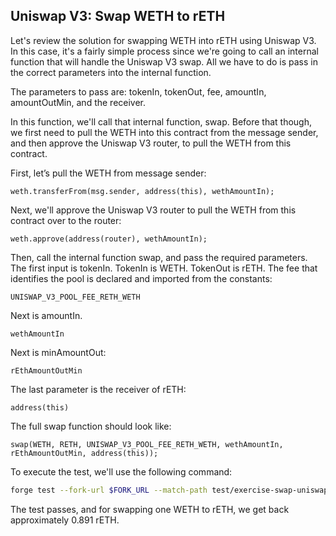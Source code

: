 ## Uniswap V3: Swap WETH to rETH

Let's review the solution for swapping WETH into rETH using Uniswap V3. In this case, it's a fairly simple process since we're going to call an internal function that will handle the Uniswap V3 swap. All we have to do is pass in the correct parameters into the internal function.

The parameters to pass are: tokenIn, tokenOut, fee, amountIn, amountOutMin, and the receiver.

In this function, we'll call that internal function, swap. Before that though, we first need to pull the WETH into this contract from the message sender, and then approve the Uniswap V3 router, to pull the WETH from this contract.

First, let’s pull the WETH from message sender:

```solidity
weth.transferFrom(msg.sender, address(this), wethAmountIn);
```

Next, we'll approve the Uniswap V3 router to pull the WETH from this contract over to the router:

```solidity
weth.approve(address(router), wethAmountIn);
```

Then, call the internal function swap, and pass the required parameters. The first input is tokenIn. TokenIn is WETH. TokenOut is rETH. The fee that identifies the pool is declared and imported from the constants:

```solidity
UNISWAP_V3_POOL_FEE_RETH_WETH
```

Next is amountIn.

```solidity
wethAmountIn
```

Next is minAmountOut:

```solidity
rEthAmountOutMin
```

The last parameter is the receiver of rETH:

```solidity
address(this)
```

The full swap function should look like:

```solidity
swap(WETH, RETH, UNISWAP_V3_POOL_FEE_RETH_WETH, wethAmountIn, rEthAmountOutMin, address(this));
```

To execute the test, we'll use the following command:

```bash
forge test --fork-url $FORK_URL --match-path test/exercise-swap-uniswap-v3.sol --match-test test_swapWethToReth -vvv
```

The test passes, and for swapping one WETH to rETH, we get back approximately 0.891 rETH.
